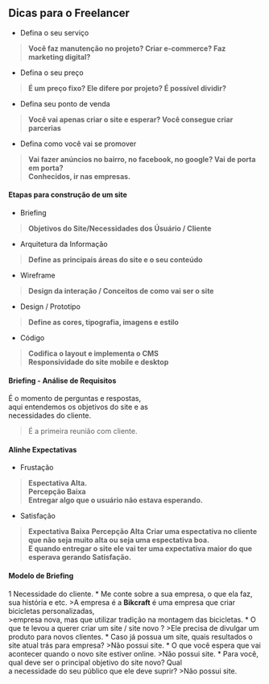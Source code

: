 ## Dicas para o Freelancer

- Defina o seu serviço
> **Você faz manutenção no projeto? Criar e-commerce? Faz marketing digital?**<br>
- Defina o seu preço
> **É um preço fixo? Ele difere por projeto? É possível dividir?**<br>
- Defina seu ponto de venda
> **Você vai apenas criar o site e esperar? Você consegue criar parcerias**<br>
- Defina como você vai se promover
> **Vai fazer anúncios no bairro, no facebook, no google? Vai de porta em porta?**<br>
> **Conhecidos, ir nas empresas.**

#### Etapas para construção de um site

- Briefing
> **Objetivos do Site/Necessidades dos Úsuário / Cliente**
- Arquitetura da Informação
> **Define as principais áreas do site e o seu conteúdo**
- Wireframe
> **Design da interação / Conceitos de como vai ser o site**
- Design / Prototipo
> **Define as cores, tipografia, imagens e estilo**
- Código
> **Codifica o layout e implementa o CMS**<br>
> **Responsividade do site mobile e desktop**

#### Briefing - Análise de Requisitos
É o momento de perguntas e respostas, <br>
aqui entendemos os objetivos do site e as <br>
necessidades do cliente.<br>
> É a primeira reunião com cliente.

#### Alinhe Expectativas
- Frustação
> **Espectativa Alta.**<br>
> **Percepção Baixa**<br>
**Entregar algo que o usuário não estava esperando.**
- Satisfação
> **Expectativa Baixa**
> **Percepção Alta**
**Criar uma espectativa no cliente que não seja muito alta ou seja uma espectativa boa.**<br>
**E quando entregar o site ele vai ter uma expectativa maior do que esperava gerando Satisfação.**<br>

#### Modelo de Briefing
1  Necessidade do cliente.
    *  Me conte sobre a sua empresa, o que ela faz, sua história e etc.
        >A empresa é a **Bikcraft** é uma empresa que criar bicicletas personalizadas, <br>
        >empresa nova, mas que utilizar tradição na montagem das bicicletas.
    *  O que te levou a querer criar um site / site novo ?
        >Ele precisa de divulgar um produto para novos clientes.
    *  Caso já possua um site, quais resultados o site atual trás para empresa?
        >Não possui site.
    *  O que você espera que vai acontecer quando o novo site estiver online.
        >Não possui site.
    *  Para você, qual deve ser o principal objetivo do site novo? Qual <br>a necessidade do seu público que ele deve suprir?
        >Não possui site.
